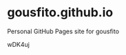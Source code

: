 # gousfito.github.io
Personal GitHub Pages site for gousfito









































wDK4uj
